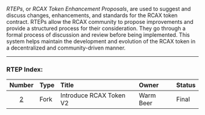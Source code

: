 _RTEPs_, or _RCAX Token Enhancement Proposals_, are used to suggest and discuss changes, enhancements, and standards for the RCAX token contract. RTEPs allow the RCAX community to propose improvements and provide a structured process for their consideration. They go through a formal process of discussion and review before being implemented. This system helps maintain the development and evolution of the RCAX token in a decentralized and community-driven manner.

---

### RTEP Index:

|Number|Type|Title|Owner|Status|
|:-:|:-|:-|:-|:-|
[2](/RTEP-2.md)|Fork|Introduce RCAX Token V2|Warm Beer|Final|
